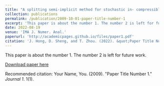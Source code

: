 ```yaml
---
title: "A splitting semi-implicit method for stochastic in- compressible Euler equations on $\mathbb{T}^2$"
collection: publications
permalink: /publication/2009-10-01-paper-title-number-1
excerpt: 'This paper is about the number 1. The number 2 is left for future work.'
date: 2022-08-19
venue: 'IMA J. Numer. Anal.'
paperurl: 'http://academicpages.github.io/files/paper1.pdf'
citation: 'J. Hong, D. Sheng, and T. Zhou. (2022). &quot;Paper Title Number 1.&quot; <i>Journal 1</i>. 1(1).'
---
```

This paper is about the number 1. The number 2 is left for future work.

[Download paper here](http://academicpages.github.io/files/paper1.pdf)

Recommended citation: Your Name, You. (2009). "Paper Title Number 1." <i>Journal 1</i>. 1(1).
